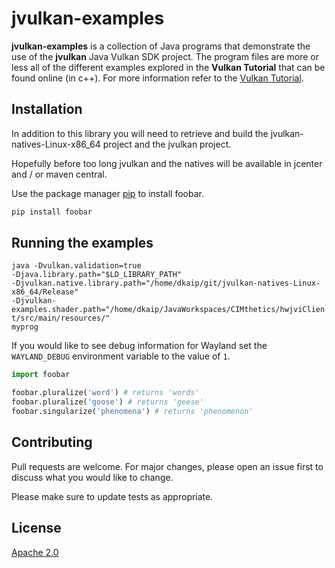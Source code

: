 # jvulkan-examples

<b>jvulkan-examples</b> is a collection of Java programs that demonstrate the use of the <b>jvulkan</b> Java Vulkan SDK project.  The program files are more or less all of the different examples explored in the <b>Vulkan Tutorial</b> that can be found online (in c++).  For more information refer to the [Vulkan Tutorial](https://vulkan-tutorial.com/).

## Installation


In addition to this library you will need to retrieve and build the 
jvulkan-natives-Linux-x86_64 project and the jvulkan project.

Hopefully before too long jvulkan and the natives will be available in
jcenter and / or maven central.

Use the package manager [pip](https://pip.pypa.io/en/stable/) to install foobar.

```bash
pip install foobar
```

## Running the examples

<code>java -Dvulkan.validation=true -Djava.library.path="$LD_LIBRARY_PATH" -Djvulkan.native.library.path="/home/dkaip/git/jvulkan-natives-Linux-x86_64/Release" -Djvulkan-examples.shader.path="/home/dkaip/JavaWorkspaces/CIMthetics/hwjviClient/src/main/resources/" myprog</code>

If you would like to see debug information for Wayland set the <code>WAYLAND_DEBUG</code> environment variable to the value of <code>1</code>.

```python
import foobar

foobar.pluralize('word') # returns 'words'
foobar.pluralize('goose') # returns 'geese'
foobar.singularize('phenomena') # returns 'phenomenon'
```

## Contributing
Pull requests are welcome. For major changes, please open an issue first to discuss what you would like to change.

Please make sure to update tests as appropriate.

## License
[Apache 2.0](http://www.apache.org/licenses/LICENSE-2.0)